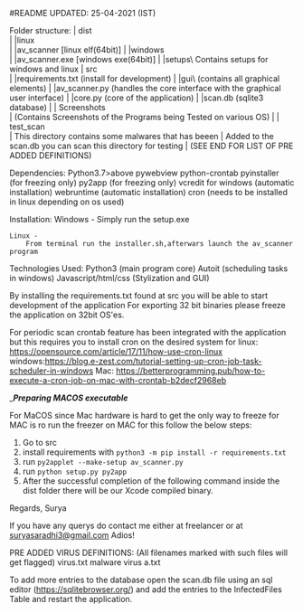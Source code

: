 #README
UPDATED: 25-04-2021 (IST)

Folder structure:
	| dist\
	|	|linux\
	|		|av_scanner [linux elf(64bit)]
	|	|windows\
	|		|av_scanner.exe [windows exe(64bit)]
	|	|setups\ Contains setups for windows and linux
	| src\
	|	|requirements.txt (install for development)
	|	|gui\ (contains all graphical elements)
	|	|av_scanner.py (handles the core interface with the graphical user interface)
	|	|core.py (core of the application)
	|	|scan.db (sqlite3 database)
	|
	| Screenshots\
	|	(Contains Screenshots of the Programs being Tested on various OS)
	|
	| test_scan\
	|	This directory contains some malwares that has beeen
	|	Added to the scan.db you can scan this directory for testing
	| 	(SEE END FOR LIST OF PRE ADDED DEFINITIONS)

Dependencies:
	Python3.7>above
	pywebview
	python-crontab
	pyinstaller (for freezing only)
	py2app 		(for freezing only)
	vcredit for windows (automatic installation)
	webruntime (automatic installation)
	cron (needs to be installed in linux depending on os used)

Installation:
	Windows -
		Simply run the setup.exe
	
	Linux -
		From terminal run the installer.sh,afterwars launch the av_scanner program

Technologies Used:
	Python3 (main program core)
	Autoit (scheduling tasks in windows)
	Javascript/html/css (Stylization and GUI)

By installing the requirements.txt found at src you will be able to start development of the application
For exporting 32 bit binaries please freeze the application on 32bit OS'es.

For periodic scan crontab feature has been integrated with the application but this requires you to install cron on the desired system
for linux: 	https://opensource.com/article/17/11/how-use-cron-linux
	windows:https://blog.e-zest.com/tutorial-setting-up-cron-job-task-scheduler-in-windows
	Mac:	https://betterprogramming.pub/how-to-execute-a-cron-job-on-mac-with-crontab-b2decf2968eb

	 
__________Preparing MACOS executable_________

For MaCOS since Mac hardware is hard to get the only way to freeze for MAC is ro run the freezer on MAC for this
follow the below steps:

1) Go to src
2) install requirements with `python3 -m pip install -r requirements.txt`
3) run  `py2applet --make-setup av_scanner.py`
4) run `python setup.py py2app`
5) After the successful completion of the following command inside the dist folder there will be our Xcode compiled binary.

Regards,
Surya

If you have any querys do contact me either at freelancer or at suryasaradhi3@gmail.com
Adios!

PRE ADDED VIRUS DEFINITIONS:
(All filenames marked with such files will get flagged)
virus.txt
malware
virus
a.txt

To add more entries to the database open the scan.db file using an sql editor (https://sqlitebrowser.org/)
and add the entries to the InfectedFiles Table and restart the application.
